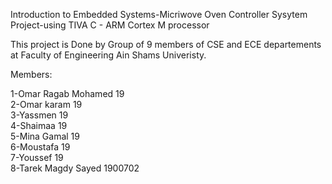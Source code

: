 Introduction to Embedded Systems-Micriwove Oven 
Controller Sysytem Project-using TIVA C - ARM Cortex M processor

This project is Done by Group of 9 members of CSE and ECE departements at Faculty of Engineering Ain Shams Univeristy.


Members:


1-Omar Ragab Mohamed              19  
2-Omar karam                      19       
3-Yassmen                         19          
4-Shaimaa                         19        
5-Mina Gamal                      19         
6-Moustafa                        19       
7-Youssef                         19            
8-Tarek Magdy Sayed               1900702
